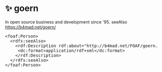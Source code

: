 # :sparkles: goern

In open source business and development since '95. seeAlso https://b4mad.net/goern/

<pre>
&lt;foaf:Person&gt;
  &lt;rdfs:seeAlso&gt;
    &lt;rdf:Description rdf:about="http://b4mad.net/FOAF/goern.rdf#goern"&gt;
     &lt;dc:format&gt;application/rdf+xml&lt;/dc:format&gt;
    &lt;/rdf:Description&gt;
  &lt;/rdfs:seeAlso&gt;
&lt;/foaf:Person&gt;
</pre>
